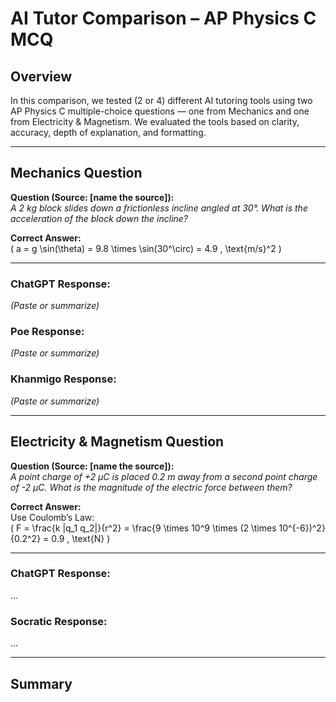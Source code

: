 # AI Tutor Comparison – AP Physics C MCQ

## Overview
In this comparison, we tested (2 or 4) different AI tutoring tools using two AP Physics C multiple-choice questions — one from Mechanics and one from Electricity & Magnetism. We evaluated the tools based on clarity, accuracy, depth of explanation, and formatting.

---

## Mechanics Question

**Question (Source: [name the source]):**  
*A 2 kg block slides down a frictionless incline angled at 30°. What is the acceleration of the block down the incline?*

**Correct Answer:**  
\( a = g \sin(\theta) = 9.8 \times \sin(30^\circ) = 4.9 \, \text{m/s}^2 \)

---

### ChatGPT Response:
*(Paste or summarize)*

### Poe Response:
*(Paste or summarize)*

### Khanmigo Response:
*(Paste or summarize)*

---

## Electricity & Magnetism Question

**Question (Source: [name the source]):**  
*A point charge of +2 µC is placed 0.2 m away from a second point charge of -2 µC. What is the magnitude of the electric force between them?*

**Correct Answer:**  
Use Coulomb’s Law:  
\( F = \frac{k |q_1 q_2|}{r^2} = \frac{9 \times 10^9 \times (2 \times 10^{-6})^2}{0.2^2} = 0.9 \, \text{N} \)

---

### ChatGPT Response:
...

### Socratic Response:
...

---




## Summary

